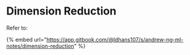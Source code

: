 # Dimension Reduction

Refer to:

{% embed url="https://app.gitbook.com/@ldhans107/s/andrew-ng-ml-notes/dimension-reduction" %}



## 

## 

